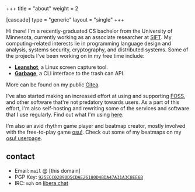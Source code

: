 +++
title = "about"
weight = 2

[cascade]
type = "generic"
layout = "single"
+++

Hi there! I'm a recently-graduated CS bachelor from the University of Minnesota, currently working as an associate researcher at [SIFT][11]. My computing-related interests lie in programming language design and analysis, systems security, cryptography, and distributed systems. <!-- more --> Some of the projects I've been working on in my free time include:

- [**Leanshot**][6], a Linux screen capture tool.
- [**Garbage**][7], a CLI interface to the trash can API.

More can be found on my public [Gitea][2].

I've also started making an increased effort at using and supporting [FOSS][8], and other software that're not predatory towards users. As a part of this effort, I'm also self-hosting and rewriting some of the services and software that I use regularly. Find out what I'm using [here][9].

I'm also an avid rhythm game player and beatmap creator, mostly involved with the free-to-play game [osu!][3]. Check out some of my beatmaps on my [osu! userpage][4].

## contact

- Email: `mail` &commat; [this domain]
- PGP Key: [`925ECC02890D5CDAE26180D4BDA47A31A3C8EE6B`][10]
- IRC: `mzh` on [libera.chat][5]

[1]: https://keybase.io/michaelz/pgp_keys.asc?fingerprint=925ecc02890d5cdae26180d4bda47a31a3c8ee6b
[2]: https://git.mzhang.io/explore
[3]: https://osu.ppy.sh
[4]: https://osu.ppy.sh/u/2688103
[5]: https://libera.chat
[6]: https://git.mzhang.io/michael/leanshot
[7]: https://git.sr.ht/~iptq/garbage
[8]: https://en.wikipedia.org/wiki/Free_and_open-source_software
[9]: setup
[10]: pgp.txt
[11]: https://www.sift.net/
